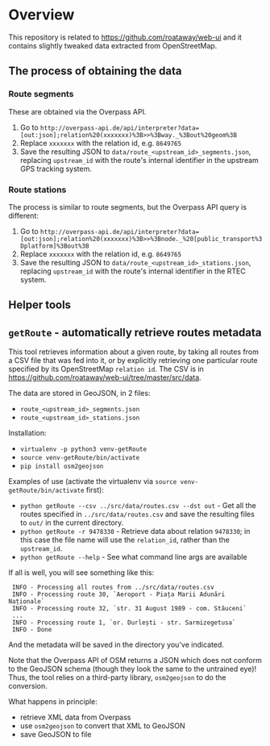 # Overview

This repository is related to https://github.com/roataway/web-ui and it contains slightly
tweaked data extracted from OpenStreetMap.

## The process of obtaining the data

### Route segments

These are obtained via the Overpass API.

1. Go to `http://overpass-api.de/api/interpreter?data=[out:json];relation%20(xxxxxxx)%3B>>%3Bway._%3Bout%20geom%3B`
2. Replace `xxxxxxx` with the relation id, e.g. `8649765`
3. Save the resulting JSON to `data/route_<upstream_id>_segments.json`, replacing `upstream_id` with the route's internal identifier in the upstream GPS tracking system.

### Route stations

The process is similar to route segments, but the Overpass API query is different:

1. Go to `http://overpass-api.de/api/interpreter?data=[out:json];relation%20(xxxxxxx)%3B>>%3Bnode._%20[public_transport%3Dplatform]%3Bout%3B`
2. Replace `xxxxxxx` with the relation id, e.g. `8649765`
3. Save the resulting JSON to `data/route_<upstream_id>_stations.json`, replacing `upstream_id` with the route's internal identifier in the RTEC system.

## Helper tools

## `getRoute` - automatically retrieve routes metadata 

This tool retrieves information about a given route, by taking all routes from a CSV
file that was fed into it, or by explicitly retrieving one particular route specified
by its OpenStreetMap `relation id`.
The CSV is in https://github.com/roataway/web-ui/tree/master/src/data.

The data are stored in GeoJSON, in 2 files:
- `route_<upstream_id>_segments.json`
- `route_<upstream_id>_stations.json`

Installation:

- `virtualenv -p python3 venv-getRoute`
- `source venv-getRoute/bin/activate`
- `pip install osm2geojson`

Examples of use (activate the virtualenv via `source venv-getRoute/bin/activate` first):

- `python getRoute --csv ../src/data/routes.csv --dst out` - Get all the routes specified in
  `../src/data/routes.csv` and save the resulting files to `out/` in the current directory.
- `python getRoute -r 9478330` - Retrieve data about relation `9478330`; in this case the file
  name will use the `relation_id`, rather than the `upstream_id`.
- `python getRoute --help` - See what command line args are available

If all is well, you will see something like this:

```
 INFO - Processing all routes from ../src/data/routes.csv
 INFO - Processing route 30, `Aeroport - Piața Marii Adunări Naționale`
 INFO - Processing route 32, `str. 31 August 1989 - com. Stăuceni`
 ...
 INFO - Processing route 1, `or. Durlești - str. Sarmizegetusa`
 INFO - Done
```

And the metadata will be saved in the directory you've indicated.

Note that the Overpass API of OSM returns a JSON which does not conform to the GeoJSON
schema (though they look the same to the untrained eye)! Thus, the tool relies on a
third-party library, `osm2geojson` to do the conversion.

What happens in principle:

- retrieve XML data from Overpass
- use `osm2geojson` to convert that XML to GeoJSON
- save GeoJSON to file